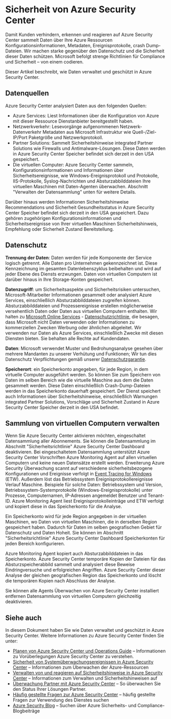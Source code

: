 <properties
   pageTitle="Azure Security Center-Datenschutz | Microsoft Azure"
   description="Dieses Dokument erläutert, wie Daten verwaltet und geschützt in Azure Security Center."
   services="security-center"
   documentationCenter="na"
   authors="YuriDio"
   manager="swadhwa"
   editor=""/>

<tags
   ms.service="security-center"
   ms.devlang="na"
   ms.topic="hero-article"
   ms.tgt_pltfrm="na"
   ms.workload="na"
   ms.date="10/25/2016"
   ms.author="yurid"/>

# <a name="azure-security-center-data-security"></a>Sicherheit von Azure Security Center
Damit Kunden verhindern, erkennen und reagieren auf Azure Security Center sammelt Daten über Ihre Azure Ressourcen Konfigurationsinformationen, Metadaten, Ereignisprotokolle, crash Dump- Dateien. Wir machen starke gegenüber den Datenschutz und die Sicherheit dieser Daten schützen. Microsoft befolgt strenge Richtlinien für Compliance und Sicherheit – von einem codieren. 

Dieser Artikel beschreibt, wie Daten verwaltet und geschützt in Azure Security Center.

## <a name="data-sources"></a>Datenquellen

Azure Security Center analysiert Daten aus den folgenden Quellen:

- Azure Services: Liest Informationen über die Konfiguration von Azure mit dieser Ressource Dienstanbieter bereitgestellt haben.
- Netzwerkverkehr: Lesevorgänge aufgenommenen Netzwerk-Datenverkehr Metadaten aus Microsoft Infrastruktur wie Quell-/Ziel-IP/Port Paketgröße und Netzwerkprotokoll.
- Partner Solutions: Sammelt Sicherheitshinweise integrated Partner Solutions wie Firewalls und Antimalware-Lösungen. Diese Daten werden in Azure Security Center Speicher befindet sich derzeit in den USA gespeichert.
- Die virtuellen Computer: Azure Security Center sammeln, Konfigurationsinformationen und Informationen über Sicherheitsereignisse, wie Windows-Ereignisprotokoll und Protokolle, IIS-Protokolle, Syslog-Nachrichten und Absturzabbilddateien Ihre virtuellen Maschinen mit Daten-Agenten überwachen. Abschnitt "Verwalten der Datensammlung" unten für weitere Details.  

Darüber hinaus werden Informationen Sicherheitshinweise Recommendations und Sicherheit Gesundheitsstatus in Azure Security Center Speicher befindet sich derzeit in den USA gespeichert. Dazu gehören zugehörigen Konfigurationsinformationen und Sicherheitsereignisse von Ihrer virtuellen Maschinen Sicherheitshinweis, Empfehlung oder Sicherheit Zustand Bereitstellung.

## <a name="data-protection"></a>Datenschutz

**Trennung der Daten**: Daten werden für jede Komponente der Service logisch getrennt. Alle Daten pro Unternehmen gekennzeichnet ist. Diese Kennzeichnung im gesamten Datenlebenszyklus beibehalten und wird auf jeder Ebene des Diensts erzwungen. Daten von virtuellen Computern ist darüber hinaus in Ihre Storage-Konten gespeichert.

**Datenzugriff**: um Sicherheitsaspekte und Sicherheitsrisiken untersuchen, Microsoft-Mitarbeiter Informationen gesammelt oder analysiert Azure Services, einschließlich Absturzabbilddateien zugreifen können. Absturzabbilddateien und Prozessereignisse erstellen möglicherweise versehentlich Daten oder Daten aus virtuellen Computern enthalten. Wir halten zu [Microsoft Online Services](http://www.microsoftvolumelicensing.com/DocumentSearch.aspx?Mode=3&DocumentTypeId=31) - [Datenschutzrichtlinie](https://www.microsoft.com/privacystatement/en-us/OnlineServices/Default.aspx), die besagen, dass Microsoft nicht Daten verwenden oder Informationen zu kommerziellen Zwecken Werbung oder ähnlichen abgeleitet. Wir verwenden nur Daten als Azure Services, einschließlich Zwecke mit diesen Diensten bieten. Sie behalten alle Rechte auf Kundendaten.

**Daten**: Microsoft verwendet Muster und Bedrohungsanalyse gesehen über mehrere Mandanten zu unserer Verhütung und Funktionen; Wir tun dies Datenschutz Verpflichtungen gemäß unserer [Datenschutzgarantie](https://www.microsoft.com/privacystatement/en-us/OnlineServices/Default.aspx).

**Speicherort**: ein Speicherkonto angegeben, für jede Region, in dem virtuelle Computer ausgeführt werden. So können Sie zum Speichern von Daten im selben Bereich wie die virtuelle Maschine aus dem die Daten gesammelt werden. Diese Daten einschließlich Crash-Dump-Dateien werden in das Speicherkonto dauerhaft gespeichert. Der Dienst speichert auch Informationen über Sicherheitshinweise, einschließlich Warnungen integrated Partner Solutions, Vorschläge und Sicherheit Zustand in Azure Security Center Speicher derzeit in den USA befindet.

## <a name="managing-data-collection-from-virtual-machines"></a>Sammlung von virtuellen Computern verwalten

Wenn Sie Azure Security Center aktivieren möchten, eingeschaltet Datensammlung aller Abonnements. Sie können die Datensammlung im Abschnitt "Sicherheitsrichtlinie" Azure Security Center Dashboard deaktivieren. Bei eingeschaltetem Datensammlung unterstützt Azure Security Center Vorschriften Azure Monitoring Agent auf allen virtuellen Computern und keine neuen Datensätze erstellt werden. Erweiterung Azure Security Überwachung scannt auf verschiedene sicherheitsbezogene Konfigurationen und Ereignisse verfolgt in [Event Tracing for Windows](https://msdn.microsoft.com/library/windows/desktop/bb968803.aspx) (ETW). Außerdem löst das Betriebssystem Ereignisprotokollereignisse Verlauf Maschine. Beispiele für solche Daten: Betriebssystem und Version, Betriebssystem-Systemprotokolle (Windows-Ereignisprotokolle) unter Prozesse, Computernamen, IP-Adressen angemeldet Benutzer und Tenant-ID. Azure Monitoring Agent liest Ereignisprotokolleinträge und ETW verfolgt und kopiert diese in das Speicherkonto für die Analyse. 

Ein Speicherkonto wird für jede Region angegeben in der virtuellen Maschinen, wo Daten von virtuellen Maschinen, die in derselben Region gespeichert haben. Dadurch für Daten im selben geografischen Gebiet für Datenschutz und Daten Hoheit. Sie können im Abschnitt "Sicherheitsrichtlinie" Azure Security Center Dashboard Speicherkonten für jeden Bereich konfigurieren.

Azure Monitoring Agent kopiert auch Absturzabbilddateien in das Speicherkonto.  Azure Security Center temporäre Kopien der Dateien für das Absturzspeicherabbild sammelt und analysiert diese Beweise Eindringversuche und erfolgreichen Angriffen.  Azure Security Center dieser Analyse der gleichen geografischen Region das Speicherkonto und löscht die temporären Kopien nach Abschluss der Analyse.

Sie können alle Agents Überwachen von Azure Security Center installiert entfernen Datensammlung von virtuellen Computern gleichzeitig deaktivieren.


## <a name="see-also"></a>Siehe auch

In diesem Dokument haben Sie wie Daten verwaltet und geschützt in Azure Security Center. Weitere Informationen zu Azure Security Center finden Sie unter:

- [Planen von Azure Security Center und Operations Guide](security-center-planning-and-operations-guide.md) – Informationen zu Vorüberlegungen Azure Security Center zu verstehen.
- [Sicherheit von Systemüberwachungsereignissen in Azure Security Center](security-center-monitoring.md) – Informationen zum Überwachen der Azure-Ressourcen
- [Verwalten von und reagieren auf Sicherheitshinweise in Azure Security Center](security-center-managing-and-responding-alerts.md) – Informationen zum Verwalten und Sicherheitshinweisen auf
- [Überwachung Partner mit Azure Security Center](security-center-partner-solutions.md) – So überwachen Sie den Status Ihrer Lösungen Partner.
- [Häufig gestellte Fragen zur Azure Security Center](security-center-faq.md) – häufig gestellte Fragen zur Verwendung des Dienstes suchen
- [Azure Security Blog](http://blogs.msdn.com/b/azuresecurity/) – Suchen über Azure Sicherheits- und Compliance-Blogbeiträge
